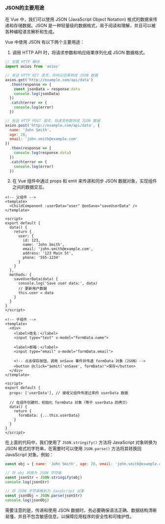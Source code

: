 ### JSON的主要用途

在 Vue 中，我们可以使用 JSON (JavaScript Object Notation) 格式的数据来传递和存储数据。JSON 是一种轻量级的数据格式，易于阅读和理解，并且可以被各种编程语言解析和生成。

Vue 中使用 JSON 有以下两个主要用途：

1. 调用 HTTP API 时，将请求参数和响应结果序列化成 JSON 数据格式。

```javascript
// 加载 HTTP 模块
import axios from 'axios'

// 发送 HTTP GET 请求，将响应结果转成 JSON 数据
axios.get('http://example.com/api/data')
  .then(response => {
    const jsonData = response.data
    console.log(jsonData)
  })
  .catch(error => {
    console.log(error)
  })

// 发送 HTTP POST 请求，将请求参数转成 JSON 数据
axios.post('http://example.com/api/data', {
  name: 'John Smith',
  age: 28,
  email: 'john.smith@example.com'
})
  .then(response => {
    console.log(response.data)
  })
  .catch(error => {
    console.log(error)
  })
```

2. 在 Vue 组件中通过 props 和 emit 来传递和同步 JSON 数据对象，实现组件之间的数据交互。

```vue
<!-- 父组件 -->
<template>
  <ChildComponent :userData="user" @onSave="saveUserData" />
</template>

<script>
export default {
  data() {
    return {
      user: {
        id: 123,
        name: 'John Smith',
        email: 'john.smith@example.com',
        address: '123 Main St',
        phone: '555-1234'
      }
    }
  },
  methods: {
    saveUserData(data) {
      console.log('Save user data:', data)
      // 更新用户数据
      this.user = data
    }
  }
}
</script>

<!-- 子组件 -->
<template>
  <div>
    <label>姓名：</label>
    <input type="text" v-model="formData.name">

    <label>邮箱：</label>
    <input type="email" v-model="formData.email">

    <!-- 点击保存按钮，调用 onSave 事件并传递 formData 对象（JSON）-->
    <button @click="$emit('onSave', formData)">保存</button>
  </div>
</template>

<script>
export default {
  props: ['userData'], // 接收父组件传递过来的 userData 数据

  // 在组件创建时，初始化 formData 对象（等于 userData 的拷贝）
  data() {
    return {
      formData: {...this.userData}
    }
  }
}
</script>
```

在上面的代码中，我们使用了 `JSON.stringify()` 方法将 JavaScript 对象转换为 JSON 格式的字符串，在需要时可以使用 `JSON.parse()` 方法将其转换回 JavaScript 对象。例如：

```javascript
const obj = { name: 'John Smith', age: 28, email: 'john.smith@example.com' }

// 将 obj 转换为 JSON 字符串
const jsonStr = JSON.stringify(obj)
console.log(jsonStr)

// 将 JSON 字符串解析为 JavaScript 对象
const jsonObj = JSON.parse(jsonStr)
console.log(jsonObj)
```

需要注意的是，传递和使用 JSON 数据时，务必要确保语法正确、数据结构清晰易懂，并且不包含敏感信息，以保障应用程序的安全性和可维护性。